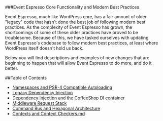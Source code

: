 ###Event Espresso Core Functionality and Modern Best Practices

Event Espresso, much like WordPress core, has a fair amount of older "legacy" code that hasn't done the best job of following modern best practices.
As the complexity of Event Espresso has grown, the shortcomings of some of these older practices have proved to be troublesome.
Because of this, we have tasked ourselves with updating Event Espresso's codebase to follow modern best practices, at least where WordPress itself doesn't hold us back.

Below you will find descriptions and examples of new changes that are beginning to happen that will allow Event Espresso to do more, and do it better.

##Table of Contents

- [Namespaces and PSR-4 Compatible Autoloading](psr-4-autoloading.md)
- [Legacy Dependency Injection](legacy-dependency-injection.md)
- [Dependency Injection and the CoffeeShop DI container](dependency-injection-coffeepot.md)
- [Middleware Request Stack](middleware-request-stack.md)
- [Command Bus and Hexagonal Architecture](command-bus-hexagonal-architecture.md)
- [Contexts and Context Checkers.md](contexts-and-context-checkers.md)
